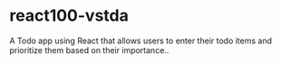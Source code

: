 # react100-vstda
A Todo app using React that allows users to enter their todo items and prioritize them based on their importance..
